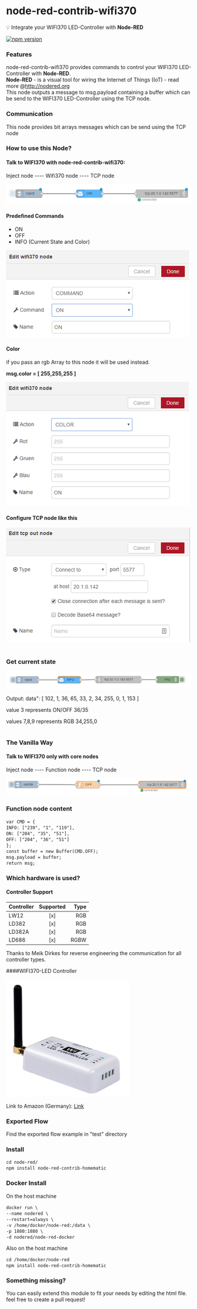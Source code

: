 node-red-contrib-wifi370
===
:bulb: Integrate your WIFI370 LED-Controller with <b>Node-RED</b>

[![npm version](https://badge.fury.io/js/node-red-contrib-wifi370.svg)](http://badge.fury.io/js/node-red-contrib-wifi370)

### Features
node-red-contrib-wifi370 provides commands to control your WIFI370 LED-Controller with <b>Node-RED</b>.<br>
<b>Node-RED</b> - is a visual tool for wiring the Internet of Things (IoT) - read more @http://nodered.org<br>
This node outputs a message to msg.payload containing a buffer which can be send to the WIFI370 LED-Controller using the TCP node.

### Communication

This node provides bit arrays messages which can be send using the TCP node

### How to use this Node?

#### Talk to WIFI370 with node-red-contrib-wifi370:

Inject node ---- Wifi370 node ---- TCP node

![Screenshot](https://github.com/firsttris/node-red-contrib-wifi370/blob/master/wiki/wifi370-flow.PNG)

#### Predefined Commands

- ON
- OFF
- INFO (Current State and Color)

![Screenshot](https://github.com/firsttris/node-red-contrib-wifi370/blob/master/wiki/wifi370-commands.PNG)

#### Color

if you pass an rgb Array to this node it will be used instead.

<b>msg.color = [ 255,255,255 ]</b>

![Screenshot](https://github.com/firsttris/node-red-contrib-wifi370/blob/master/wiki/wifi370-color.PNG)

#### Configure TCP node like this

![Screenshot](https://github.com/firsttris/node-red-contrib-wifi370/blob/master/wiki/wifi370-tcp-node.PNG)

#

### Get current state

![Screenshot](https://github.com/firsttris/node-red-contrib-wifi370/blob/master/wiki/wifi370-send-and-receive.PNG)

Output: data": [ 102, 1, 36, 65, 33, 2, 34, 255, 0, 1, 153 ]

value 3 represents ON/OFF 36/35

values 7,8,9 represents RGB 34,255,0

#

### The Vanilla Way

#### Talk to WIFI370 only with core nodes

Inject node ---- Function node ---- TCP node

![Screenshot](https://github.com/firsttris/node-red-contrib-wifi370/blob/master/wiki/wifi370-vanilla.PNG)

### Function node content

```
var CMD = {
INFO: ["239", "1", "119"],
ON: ["204", "35", "51"],
OFF: ["204", "36", "51"]
};
const buffer = new Buffer(CMD.OFF);
msg.payload = buffer;
return msg;
```

### Which hardware is used?

#### Controller Support
|Controller  | Supported     | Type  |
| ---------- |:-------------:| -----:|
| LW12       | [x]           | RGB   |
| LD382      | [x]           | RGB   |
| LD382A     | [x]           | RGB   |
| LD686      | [x]           | RGBW  |

Thanks to Meik Dirkes for reverse engineering the communication for all controller types.

####WIFI370-LED Controller

![Screenshot](https://github.com/firsttris/node-red-contrib-wifi370/blob/master/wiki/wifi370img.PNG)

Link to Amazon (Germany): [Link](https://www.amazon.de/dp/B00Q6FKPZI/ref=cm_sw_r_tw_dp_x_HavByb4T01Q88)

### Exported Flow

Find the exported flow example in "test" directory

### Install

```
cd node-red/
npm install node-red-contrib-homematic
```

### Docker Install

On the host machine

```
docker run \
--name nodered \
--restart=always \
-v /home/docker/node-red:/data \
-p 1880:1880 \
-d nodered/node-red-docker
```

Also on the host machine

```
cd /home/docker/node-red
npm install node-red-contrib-homematic
```

### Something missing?

You can easily extend this module to fit your needs by editing the html file.
feel free to create a pull request!